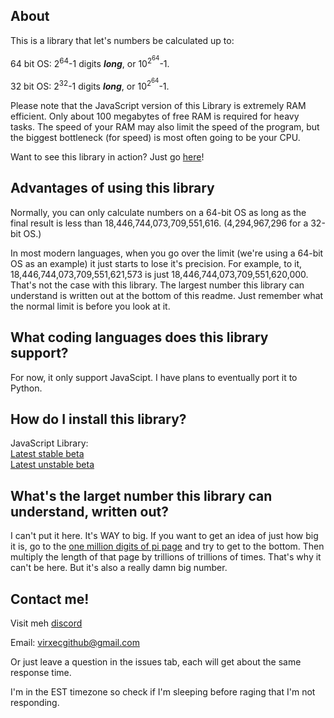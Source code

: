 ## About

This is a library that let's numbers be calculated up to:

  64 bit OS: 2<sup>64</sup>-1 digits <i><b>long</b></i>, or 10<sup>2<sup>64</sup></sup>-1.
  
  32 bit OS: 2<sup>32</sup>-1 digits <i><b>long</b></i>, or 10<sup>2<sup>64</sup></sup>-1.

Please note that the JavaScript version of this Library is extremely RAM efficient. Only about 100 megabytes of free RAM is required for heavy tasks. The speed of your RAM may also limit the speed of the program, but the biggest bottleneck (for speed) is most often going to be your CPU. 

Want to see this library in action? Just go [here](https://virxec.github.io/PreviewLibrary)!

## Advantages of using this library
Normally, you can only calculate numbers on a 64-bit OS as long as the final result is less than 18,446,744,073,709,551,616. (4,294,967,296 for a 32-bit OS.)

In most modern languages, when you go over the limit (we're using a 64-bit OS as an example) it just starts to lose it's precision. For example, to it, 18,446,744,073,709,551,621,573 is just 18,446,744,073,709,551,620,000. That's not the case with this library. The largest number this library can understand is written out at the bottom of this readme. Just remember what the normal limit is before you look at it.

## What coding languages does this library support?
For now, it only support JavaScipt. I have plans to eventually port it to Python.

## How do I install this library?

JavaScript Library:<br>
&#9;<a href="https://github.com/VirxEC/CalcPlus/releases">Latest stable beta</a><br>
&#9;<a href="https://virxec.github.io/assets/Library.js" download="Beta_UNSTALBLE-CalcPlus_Library.js">Latest unstable beta</a>

## What's the larget number this library can understand, written out?

I can't put it here. It's WAY to big. If you want to get an idea of just how big it is, go to the [one million digits of pi page](https://www.piday.org/million/) and try to get to the bottom. Then multiply the length of that page by trillions of trillions of times. That's why it can't be here. But it's also a really damn big number.

## Contact me!
  Visit meh [discord](http://invite.gg/virxec)
  
  Email: virxecgithub@gmail.com
  
  Or just leave a question in the issues tab, each will get about the same response time.
  
  I'm in the EST timezone so check if I'm sleeping before raging that I'm not responding.
